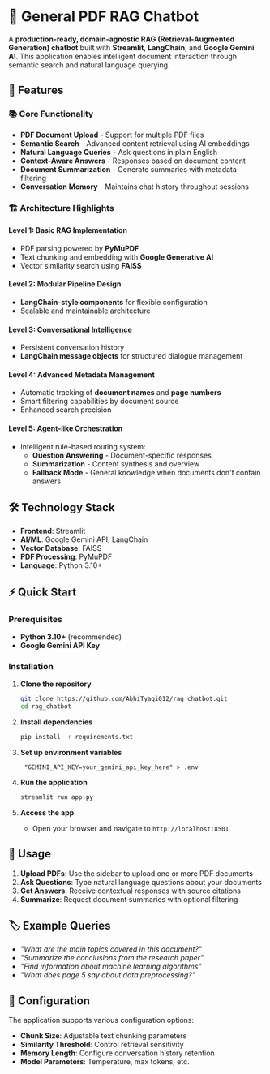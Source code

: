 # 📄 General PDF RAG Chatbot

A **production-ready, domain-agnostic RAG (Retrieval-Augmented Generation) chatbot** built with **Streamlit**, **LangChain**, and **Google Gemini AI**. This application enables intelligent document interaction through semantic search and natural language querying.

## 🚀 Features

### 📚 Core Functionality
- **PDF Document Upload** - Support for multiple PDF files
- **Semantic Search** - Advanced content retrieval using AI embeddings
- **Natural Language Queries** - Ask questions in plain English
- **Context-Aware Answers** - Responses based on document content
- **Document Summarization** - Generate summaries with metadata filtering
- **Conversation Memory** - Maintains chat history throughout sessions

### 🏗️ Architecture Highlights

#### **Level 1: Basic RAG Implementation**
- PDF parsing powered by **PyMuPDF**
- Text chunking and embedding with **Google Generative AI**
- Vector similarity search using **FAISS**

#### **Level 2: Modular Pipeline Design**
- **LangChain-style components** for flexible configuration
- Scalable and maintainable architecture

#### **Level 3: Conversational Intelligence**
- Persistent conversation history
- **LangChain message objects** for structured dialogue management

#### **Level 4: Advanced Metadata Management**
- Automatic tracking of **document names** and **page numbers**
- Smart filtering capabilities by document source
- Enhanced search precision

#### **Level 5: Agent-like Orchestration**
- Intelligent rule-based routing system:
  - **Question Answering** - Document-specific responses
  - **Summarization** - Content synthesis and overview
  - **Fallback Mode** - General knowledge when documents don't contain answers

## 🛠️ Technology Stack

- **Frontend**: Streamlit
- **AI/ML**: Google Gemini API, LangChain
- **Vector Database**: FAISS
- **PDF Processing**: PyMuPDF
- **Language**: Python 3.10+

## ⚡ Quick Start

### Prerequisites

- **Python 3.10+** (recommended)
- **Google Gemini API Key** 

### Installation

1. **Clone the repository**
   ```bash
   git clone https://github.com/AbhiTyagi012/rag_chatbot.git
   cd rag_chatbot
   ```

2. **Install dependencies**
   ```bash
   pip install -r requirements.txt
   ```

3. **Set up environment variables**
   ```
    "GEMINI_API_KEY=your_gemini_api_key_here" > .env
   ```

4. **Run the application**
   ```bash
   streamlit run app.py
   ```

5. **Access the app**
   - Open your browser and navigate to `http://localhost:8501`


## 🎯 Usage

1. **Upload PDFs**: Use the sidebar to upload one or more PDF documents
2. **Ask Questions**: Type natural language questions about your documents
3. **Get Answers**: Receive contextual responses with source citations
4. **Summarize**: Request document summaries with optional filtering

## 🏷️ Example Queries

- *"What are the main topics covered in this document?"*
- *"Summarize the conclusions from the research paper"*
- *"Find information about machine learning algorithms"*
- *"What does page 5 say about data preprocessing?"*

## 🔧 Configuration

The application supports various configuration options:

- **Chunk Size**: Adjustable text chunking parameters
- **Similarity Threshold**: Control retrieval sensitivity
- **Memory Length**: Configure conversation history retention
- **Model Parameters**: Temperature, max tokens, etc.
